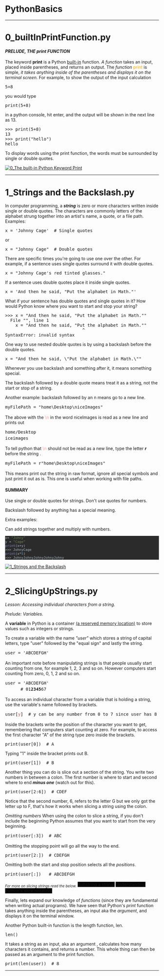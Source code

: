 # PythonBasics
<hr>
<h1>0_builtInPrintFunction.py</h1>
<h4><i>PRELUDE, THE print FUNCTION</i></h4>
<p>The keyword <b>print</b> is a Python <a href="https://docs.python.org/3/library/functions.html">built-in</a> function.
<i>A function</i>  takes an input, placed inside parentheses, and returns an output.
The <i>function</i> <span style="color:orange">print</span> is simple,<i> it takes anything inside of the parentheses and displays it on the terminal screen.</i>
For example, to show the output of the input calculation
</p>
<pre class="prettyprint lang-py prettyprinted"><span class="lit">5</span><span class="pun">+</span><span class="lit">8</span></pre><p>you would type</p>
<pre class="prettyprint lang-py prettyprinted"><span class="kwd">print</span><span class="pun">(</span><span class="lit">5</span><span class="pun">+</span><span class="lit">8</span><span class="pun">)</span></pre>
<p>in a python console, hit enter, and the output will be shown in the next line as 13.</p>
<pre class="prettyprint lang-py prettyprinted"><span class="pun">>>></span><span class="pln"> </span><span class="kwd">print</span><span class="pun">(</span><span class="lit">5</span><span class="pun">+</span><span class="lit">8</span><span class="pun">)</span>
<span class="lit">13</span>
<span class="pun">>>></span><span class="pln"> </span><span class="kwd">print</span><span class="pun">(</span><span class="str">"hello"</span><span class="pun">)</span>
<span class="pln">hello</span></pre>
<p>To display words using the print function, the words must be surrounded by single or double quotes.</p>

[![0_The built-in Python Keyword Print](https://github.com/valestro/PythonBasics/blob/master/pythonBasicsAllImagesGH/0_ThePythonFunctionPrint.gif?raw=true)](https://www.youtube.com/watch?v=sl3hquEpDGk&feature=youtu.be)

<hr>
<h1>1_Strings and the Backslash.py</h1>
<p>In computer programming, a <i><b>string</b></i> is zero or more characters written inside single or double quotes. 
The characters are commonly letters of the alphabet strung together into an artist's name, a quote, or a file path.
Examples:
</p>
<pre class="prettyprint lang-py prettyprinted"><span class="pln">x </span><span class="pun">=</span><span class="pln"> </span><span class="str">'Johnny Cage'</span><span class="pln">  </span><span class="com"># Single quotes</span></pre><p>or</p>
<pre class="prettyprint lang-py prettyprinted"><span class="pln">x </span><span class="pun">=</span><span class="pln"> </span><span class="str">"Johnny Cage"</span><span class="pln">  </span><span class="com"># Double quotes</span></pre><p>
</p>
<p>There are specific times you're going to use one over the other.
For example,  if a sentence uses single quotes surround it with double quotes.</p>
<pre class="prettyprint lang-py prettyprinted"><span class="pln">x </span><span class="pun">=</span><span class="pln"> </span><span class="str">"Johnny Cage's red tinted glasses."</span></pre><p>If a sentence uses double quotes place it inside single quotes.</p>
<pre class="prettyprint lang-py prettyprinted"><span class="pln">x </span><span class="pun">=</span><span class="pln"> </span><span class="str">'And then he said, "Put the alphabet in Math."'</span></pre><p>
</p>
<p>What if your sentence has double quotes and single quotes in it? How would Python know where you want to start and stop your string?</p>
<pre class="prettyprint lang-py prettyprinted"><span class="pun">>>></span><span class="pln"> x </span><span class="pun">=</span><span class="pln"> </span><span class="str">"And then he said, "</span><span class="typ">Put</span><span class="pln"> the alphabet </span><span class="kwd">in</span><span class="pln"> </span><span class="typ">Math</span><span class="pun">.</span><span class="str">""</span>
<span class="pln">  </span><span class="typ">File</span><span class="pln"> </span><span class="str">"</span><stdin><span class="str">"</span><span class="pun">,</span><span class="pln"> line </span><span class="lit">1</span>
<span class="pln">    x </span><span class="pun">=</span><span class="pln"> </span><span class="str">"And then he said, "</span><span class="typ">Put</span><span class="pln"> the alphabet </span><span class="kwd">in</span><span class="pln"> </span><span class="typ">Math</span><span class="pun">.</span><span class="str">""</span>
<span class="pln">                              </span><span class="pun">^</span>
<span class="typ">SyntaxError</span><span class="pun">:</span><span class="pln"> invalid syntax</span></stdin></pre>
<p>One way to use nested double quotes is by using a backslash before the double quotes.</p>
<pre class="prettyprint lang-py>\</pre> 
<p>to make the inner double quotes into a <i>string</i> data type.
Use the backslash symbol to turn special characters, such as quotes,  into string characters. </p>
<pre class= prettyprinted" prettyprint="" lang-py"=""><span class="pln">x </span><span class="pun">=</span><span class="pln"> </span><span class="str">"And then he said, \"Put the alphabet in Math.\""</span></pre>
<p>Whenever you use backslash and something after it, it means something special. 
</p>
<p>The backslash followed by a double quote means treat it as a string, not the start or stop of a string.</p>
<p>
</p>
<p>Another example: backslash followed by an n means go to a new line.</p>
<pre class="prettyprint lang-py>\</pre> 
<p>to make the inner double quotes into a <i>string</i> data type.
Use the backslash symbol to turn special characters, such as quotes,  into string characters. </p>
<pre class= prettyprinted" prettyprint="" lang-py"="" style="line-height: 1.42857;"><span class="pln">myFilePath </span><span class="pun">=</span><span class="pln"> </span><span class="str">"home\Desktop\niceImages"</span></pre>
<p>The above with the <span style="color: rgb(255, 160, 160); font-family: Menlo, Monaco, Consolas, " courier="" new",="" monospace;="" font-size:="" 13px;"="">\n </span>in the word niceImages is read as a new line and prints out
</p>
<pre class="prettyprint lang-py prettyprinted" style="line-height: 1.42857;">home/Desktop
<stdin>iceimages</stdin></pre><p>
</p>
<p>To tell python that <span style="color: rgb(255, 160, 160); font-family: Menlo, Monaco, Consolas, " courier="" new",="" monospace;="" font-size:="" 13px;"="">\n </span>should not be read as a new line, type the letter <b><i>r </i></b>before the string .</p>
<pre class="prettyprint lang-py>\</pre> 
<p>to make the inner double quotes into a <i>string</i> data type.
Use the backslash symbol to turn special characters, such as quotes,  into string characters. </p>
<pre class= prettyprinted" prettyprint="" lang-py"="" style="line-height: 1.42857;"><span class="pln">myFilePath </span><span class="pun">=</span><span class="pln"> r</span><span class="str">"home\Desktop\niceImages"</span></pre>
<p>This means print out the string in raw format, ignore all special symbols and just print it out as is. This one is useful when working with file paths.</p>
<h4>SUMMARY</h4>
<p>Use single or double quotes for strings.  Don't use quotes for numbers.</p>
<p>Backslash followed by anything has a special meaning.</p>
<p>Extra examples:</p>
<p>Can add strings together and multiply with numbers.</p>
<pre style="background-color:#2b2b2b;color:#a9b7c6;font-family:'DejaVu Sans Mono';font-size:8.3pt;">x= <span style="color:#6a8759;">"Johny"
</span>y = <span style="color:#6a8759;">"Cage"
</span><span style="color:#8888c6;">print</span>(x+y)
>>> JohnyCage
<span style="color:#8888c6;">print</span>(x*<span style="color:#6897bb;">5</span>)
>>> JohnyJohnyJohnyJohnyJohny</pre>

[![1_Strings and the Backslash](https://github.com/valestro/PythonBasics/blob/master/pythonBasicsAllImagesGH/1_stringsAndBackslash.gif?raw=true)](https://www.youtube.com/watch?v=SsWGY_zbOi8)

<hr>
<h1>2_SlicingUpStrings.py</h1>
<p><i>Lesson: Accessing individual characters from a string.</i></p>
<p><i>Prelude: Variables.</i></p>
<p>A <span style="font-weight: 700;">variable</span> in Python is a container <a href="https://www.tutorialspoint.com/python/python_variable_types.htm">(a reserved memory location)</a> to store values such as integers or strings.</p>
<p>To create a variable with the name <i>"</i><i>user" </i>which stores a string of capital letters, type "user" followed by the "equal sign" and lastly the string.</p>
<pre class="prettyprint lang-py prettyprinted" style="line-height: 1.42857;"><span class="pln">user </span><span class="pun">=</span><span class="pln"> </span><span class="str">'ABCDEFGH'</span></pre><p>
</p>
<p>An important note before manipulating strings is that people usually start counting from one, for example 1, 2, 3 and so on. However computers start counting from zero, 0, 1, 2 and so on.</p>
<pre class="prettyprint lang-py prettyprinted" style="line-height: 1.42857;"><span class="pln">user </span><span class="pun">=</span><span class="pln"> </span><span class="str">'ABCDEFGH'</span>
<span class="pln">      </span><span class="com"># 01</span><span style="font-weight: 700;"><span class="com">2345</span></span><span class="com">67</span></pre><p>To access an individual character from a variable that is holding a string, use the variable's name followed by brackets.</p>
<pre class="prettyprint lang-py prettyprinted" style="line-height: 1.42857;"><span class="pln">user</span><span class="pun">[<font color="#cd5c5c">y</font></span><span class="pun">]</span><span class="pln">  </span><span class="com"># y can be any number from 0 to 7 since user has 8 characters and cpu starts counting at 0</span></pre><p>Inside the brackets write the position of the character you want to get, remembering that computers start counting at zero.
For example, to access the first character "A" of the string  type zero inside the brackets.</p>
<pre class="prettyprint lang-py prettyprinted"><span class="kwd">print</span><span class="pun">(</span><span class="pln">user</span><span class="pun">[</span><span class="lit">0</span><span class="pun">])</span><span class="pln">  </span><span class="com"># A</span></pre> 
<p>Typing "1" inside the bracket prints out B.</p>
<pre class="prettyprint lang-py prettyprinted"><span class="kwd">print</span><span class="pun">(</span><span class="pln">user</span><span class="pun">[</span><span class="lit">1</span><span class="pun">])</span><span class="pln">  </span><span class="com"># B</span></pre> 
<p>Another thing you can do is slice out a section of the string.
You write two numbers in between a colon. The first number is where to start and second where to end<b> </b><i><b>minus one</b> </i>(watch out for this).</p>
<pre class="prettyprint lang-py prettyprinted"><span class="kwd">print</span><span class="pun">(</span><span class="pln">user</span><span class="pun">[</span><span class="lit">2</span><span class="pun">:</span><span class="lit">6</span><span class="pun">])</span><span class="pln">  </span><span class="com"># CDEF</span></pre> 
<p>Notice that the second number, 6, refers to the letter G but we only got the letter up to F, that's how it works when slicing a string using the colon.</p>
<p><i>Omitting numbers</i>
When using the colon to slice a string, if you don't include the beginning Python assumes that you want to start from the very beginning. </p>
<pre class="prettyprint lang-py prettyprinted" style="line-height: 1.42857;"><span class="kwd">print<span class="pun" style="font-weight: normal;">(</span><span class="pln" style="font-weight: normal;">user</span><span class="pun" style="font-weight: normal;">[:</span><span class="lit" style="font-weight: normal;">3</span><span class="pun" style="font-weight: normal;">])</span><span class="pln" style="font-weight: normal;">  </span><span class="com" style="font-weight: normal;"># ABC</span></span></pre><p> Omitting the stopping point will go all the way to the end.</p>
<pre class="prettyprint lang-py prettyprinted"><span class="kwd">print</span><span class="com"><span class="pun">(</span><span class="pln">user</span><span class="pun">[</span><span class="lit">2</span><span class="pun">:])</span><span class="pln">  </span><span class="com"># CDEFGH</span></span>
</pre> 
<p>Omitting both the start and stop position selects all the <i>positions</i>.</p>
<pre class="prettyprint lang-py prettyprinted" style="line-height: 1.42857;"><span class="kwd">print</span><span class="pun">(</span><span class="pln">user</span><span class="pun">[:])</span><span class="pln">   </span><span class="com"># ABCDEFGH</span></pre><p><i><sub>For more on slicing strings read the below.</sub></i>
<a href="https://stackoverflow.com/questions/663171/is-there-a-way-to-substring-a-string-in-python" style="background-color: rgb(0, 0, 0);">Substring a string.</a>
<a href="https://stackoverflow.com/questions/509211/understanding-pythons-slice-notation" style="background-color: rgb(0, 0, 0);">Understanding Python's slice notation.</a>
</p>
<p>
</p>
<p>Finally, lets expand our knowledge of <i>functions</i> (since they are fundamental when writing actual programs). We have seen that Python's <i>print</i>  function takes anything inside the parentheses, an input aka the <i>argument</i>, and displays it on the terminal window. 
</p>
<p>Another Python built-in function is the length function, len.</p>
<pre class="prettyprint lang-py prettyprinted"><span class="pln">len</span><span class="pun">()</span></pre>
<p>It takes a string as an input, aka an argument , calculates how many characters it contains, and returns a number. This whole thing can then be passed as an argument to the print function.</p>
<pre class="prettyprint lang-py prettyprinted"><span class="kwd">print</span><span class="pun">(</span><span class="pln">len</span><span class="pun">(</span><span class="pln">user</span><span class="pun">))</span><span class="pln">  </span><span class="com"># 8</span></pre>

<hr>
